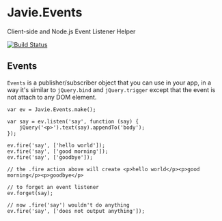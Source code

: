 Javie.Events
======

Client-side and Node.js Event Listener Helper

[![Build Status](https://secure.travis-ci.org/javie/events.png?branch=master)](http://travis-ci.org/javie/events)

## Events

`Events` is a publisher/subscriber object that you can use in your app, in a way it's similar to `jQuery.bind` and `jQuery.trigger` except that the event is not attach to any DOM element.

	var ev = Javie.Events.make();
	
	var say = ev.listen('say', function (say) {
		jQuery('<p>').text(say).appendTo('body');
	});
	
	ev.fire('say', ['hello world']);
	ev.fire('say', ['good morning']);
	ev.fire('say', ['goodbye']);
	
	// the .fire action above will create <p>hello world</p><p>good morning</p><p>goodbye</p>
	
	// to forget an event listener
	ev.forget(say);
	
	// now .fire('say') wouldn't do anything
	ev.fire('say', ['does not output anything']);